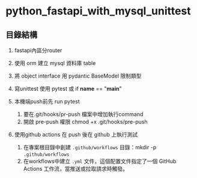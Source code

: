 # python_fastapi_with_mysql_unittest

## 目錄結構
1. fastapi內區分router
2. 使用 orm 建立 mysql 資料庫 table
3. 將 object interface 用 pydantic BaseModel 限制類型 
3. 寫unittest 使用 pytest 或 if __name__ == "__main__"
3. 本機端push前先 run pytest 
    1. 要在.git/hooks/pr-push 檔案中增加執行command 
    2. 開啟 pre-push 權限 chmod +x .git/hooks/pre-push

4. 使用github actions 在 push 後在 github 上執行測試
    1. 在專案根目錄中創建 `.github/workflows` 目錄：mkdir -p `.github/workflows`
    2. 在workflows中建立 `.yml` 文件，這個配置文件指定了一個 GitHub Actions 工作流，當推送或拉取請求時觸發。